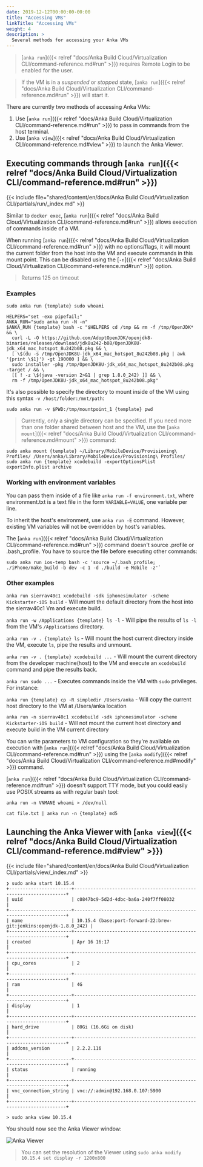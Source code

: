 ```yaml
---
date: 2019-12-12T00:00:00-00:00
title: "Accessing VMs"
linkTitle: "Accessing VMs"
weight: 4
description: >
  Several methods for accessing your Anka VMs 
---
```


> [`anka run`]({{< relref "docs/Anka Build Cloud/Virtualization CLI/command-reference.md#run" >}}) requires Remote Login to be enabled for the user.

> If the VM is in a _suspended_ or _stopped_ state, [`anka run`]({{< relref "docs/Anka Build Cloud/Virtualization CLI/command-reference.md#run" >}}) will start it.

There are currently two methods of accessing Anka VMs:

1. Use [`anka run`]({{< relref "docs/Anka Build Cloud/Virtualization CLI/command-reference.md#run" >}}) to pass in commands from the host terminal.
2. Use [`anka view`]({{< relref "docs/Anka Build Cloud/Virtualization CLI/command-reference.md#view" >}}) to launch the Anka Viewer.

## Executing commands through [`anka run`]({{< relref "docs/Anka Build Cloud/Virtualization CLI/command-reference.md#run" >}})

{{< include file="shared/content/en/docs/Anka Build Cloud/Virtualization CLI/partials/run/_index.md" >}}

Similar to `docker exec`, [`anka run`]({{< relref "docs/Anka Build Cloud/Virtualization CLI/command-reference.md#run" >}}) allows execution of commands inside of a VM.

When running [`anka run`]({{< relref "docs/Anka Build Cloud/Virtualization CLI/command-reference.md#run" >}}) with no options/flags, it will mount the current folder from the host into the VM and execute commands in this mount point. This can be disabled using the [`-n`]({{< relref "docs/Anka Build Cloud/Virtualization CLI/command-reference.md#run" >}}) option.

> Returns 125 on timeout

### Examples

```shell
sudo anka run {template} sudo whoami
```

```shell
HELPERS="set -exo pipefail;"
ANKA_RUN="sudo anka run -N -n"
$ANKA_RUN {template} bash -c "$HELPERS cd /tmp && rm -f /tmp/OpenJDK* && \
  curl -L -O https://github.com/AdoptOpenJDK/openjdk8-binaries/releases/download/jdk8u242-b08/OpenJDK8U-jdk_x64_mac_hotspot_8u242b08.pkg && \
  [ \$(du -s /tmp/OpenJDK8U-jdk_x64_mac_hotspot_8u242b08.pkg | awk '{print \$1}') -gt 190000 ] && \
  sudo installer -pkg /tmp/OpenJDK8U-jdk_x64_mac_hotspot_8u242b08.pkg -target / && \
  [[ ! -z \$(java -version 2>&1 | grep 1.8.0_242) ]] && \
  rm -f /tmp/OpenJDK8U-jdk_x64_mac_hotspot_8u242b08.pkg"
```

It's also possible to specify the directory to mount inside of the VM using this syntax `-v /host/folder:/mnt/path`: 

```shell
sudo anka run -v $PWD:/tmp/mountpoint_1 {template} pwd
```

> Currently, only a single directory can be specified. If you need more than one folder shared between host and the VM, use the [`anka mount`]({{< relref "docs/Anka Build Cloud/Virtualization CLI/command-reference.md#mount" >}}) command:

```shell
sudo anka mount {template} ~/Library/MobileDevice/Provisioning\ Profiles/ /Users/anka/Library/MobileDevice/Provisioning\ Profiles/
sudo anka run {template} xcodebuild -exportOptionsPlist exportInfo.plist archive
```

### Working with environment variables

You can pass them inside of a file like `anka run -f environment.txt`, where environment.txt is a text file in the form `VARIABLE=VALUE`, one variable per line.

To inherit the host's environment, use `anka run -E` command. However, existing VM variables will not be overridden by host's variables.

The [`anka run`]({{< relref "docs/Anka Build Cloud/Virtualization CLI/command-reference.md#run" >}}) command doesn't source .profile or .bash_profile. You have to source the file before executing other commands:

```shell
sudo anka run ios-temp bash -c 'source ~/.bash_profile; ./iPhone/make_build -b dev -c 1 -d ./build -e Mobile -z'`
```
### Other examples

`anka run sierrav40c1 xcodebuild -sdk iphonesimulator -scheme Kickstarter-iOS build`  - Will mount the default directory from the host into the sierrav40c1 Vm and execute build.

`anka run -w /Applications {template} ls -l`  - Will pipe the results of `ls -l` from the VM's `/Applications` directory.

`anka run -v . {template} ls`  - Will mount the host current directory inside the VM, execute `ls`, pipe the results and unmount.

`anka run -v . {template} xcodebuild ...`  - Will mount the current directory from the developer machine(host) to the VM and execute an `xcodebuild` command and pipe the results back.

`anka run sudo ...`  - Executes commands inside the VM with `sudo` privileges. For instance:

`anka run {template} cp -R simpledir /Users/anka`  - Will copy the current host directory to the VM at /Users/anka location

`anka run -n sierrav40c1 xcodebuild -sdk iphonesimulator -scheme Kickstarter-iOS build`  - Will not mount the current host directory and execute build in the VM current directory

You can write parameters to VM configuration so they're available on execution with [`anka run`]({{< relref "docs/Anka Build Cloud/Virtualization CLI/command-reference.md#run" >}}) using the [`anka modify`]({{< relref "docs/Anka Build Cloud/Virtualization CLI/command-reference.md#modify" >}}) command.

[`anka run`]({{< relref "docs/Anka Build Cloud/Virtualization CLI/command-reference.md#run" >}}) doesn't support TTY mode, but you could easily use POSIX streams as with regular bash tool:
```shell
anka run -n VNMANE whoami > /dev/null

cat file.txt | anka run -n {template} md5
```

## Launching the Anka Viewer with [`anka view`]({{< relref "docs/Anka Build Cloud/Virtualization CLI/command-reference.md#view" >}})

{{< include file="shared/content/en/docs/Anka Build Cloud/Virtualization CLI/partials/view/_index.md" >}}

```shell
❯ sudo anka start 10.15.4
+-----------------------+-------------------------------------------------------------------+
| uuid                  | c0847bc9-5d2d-4dbc-ba6a-240f7ff08032                              |
+-----------------------+-------------------------------------------------------------------+
| name                  | 10.15.4 (base:port-forward-22:brew-git:jenkins:openjdk-1.8.0_242) |
+-----------------------+-------------------------------------------------------------------+
| created               | Apr 16 16:17                                                      |
+-----------------------+-------------------------------------------------------------------+
| cpu_cores             | 2                                                                 |
+-----------------------+-------------------------------------------------------------------+
| ram                   | 4G                                                                |
+-----------------------+-------------------------------------------------------------------+
| display               | 1                                                                 |
+-----------------------+-------------------------------------------------------------------+
| hard_drive            | 80Gi (16.6Gi on disk)                                             |
+-----------------------+-------------------------------------------------------------------+
| addons_version        | 2.2.2.116                                                         |
+-----------------------+-------------------------------------------------------------------+
| status                | running                                                           |
+-----------------------+-------------------------------------------------------------------+
| vnc_connection_string | vnc://:admin@192.168.0.107:5900                                   |
+-----------------------+-------------------------------------------------------------------+

> sudo anka view 10.15.4 
```
You should now see the Anka Viewer window:

![Anka Viewer](/images/anka-view-viewer.png)

> You can set the resolution of the Viewer using `sudo anka modify 10.15.4 set display -r 1200x800`